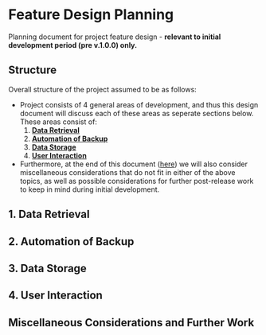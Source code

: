# Feature Design Planning

<!---
Note: TODO comments are placeholders so the linter doesn't nag me for daring to have extra linebreaks
--->

Planning document for project feature design - **relevant to initial development period (pre v.1.0.0) only.**

## Structure

Overall structure of the project assumed to be as follows:

- Project consists of 4 general areas of development, and thus this design document will discuss each of these areas as seperate sections below. These areas consist of:
  1. [**Data Retrieval**](#data-retrieval)
  2. [**Automation of Backup**](#automation-of-backup)
  3. [**Data Storage**](#data-storage)
  4. [**User Interaction**](#user-interaction)
- Furthermore, at the end of this document ([here](#miscellaneous-considerations-and-further-work)) we will also consider miscellaneous considerations that do not fit in either of the above topics, as well as possible considerations for further post-release work to keep in mind during initial development.

## 1. Data Retrieval

<!---
TODO
--->

## 2. Automation of Backup

<!---
TODO
--->

## 3. Data Storage

<!---
TODO
--->

## 4. User Interaction

<!---
TODO
--->

## Miscellaneous Considerations and Further Work

<!---
TODO
--->
